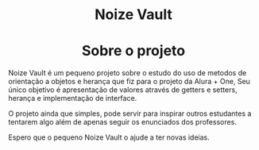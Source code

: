 <h1 align="center">
  Noize Vault
</h1>

<h1 align="center">
  Sobre o projeto
</h1>

Noize Vault é um pequeno projeto sobre o estudo do uso de metodos de orientação a objetos e herança que fiz para o projeto da Alura + One,
Seu único objetivo é apresentação de valores através de getters e setters, herança e implementação de interface.

O projeto ainda que simples, pode servir para inspirar outros estudantes a tentarem algo além de apenas seguir os enunciados dos professores.

Espero que o pequeno Noize Vault o ajude a ter novas ideias.
